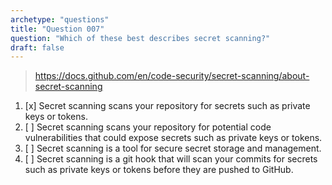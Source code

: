 ```yaml
---
archetype: "questions"
title: "Question 007"
question: "Which of these best describes secret scanning?"
draft: false
---
```


> https://docs.github.com/en/code-security/secret-scanning/about-secret-scanning
1. [x] Secret scanning scans your repository for secrets such as private keys or tokens.
1. [ ] Secret scanning scans your repository for potential code vulnerabilities that could expose secrets such as private keys or tokens.
1. [ ] Secret scanning is a tool for secure secret storage and management.
1. [ ] Secret scanning is a git hook that will scan your commits for secrets such as private keys or tokens before they are pushed to GitHub.
